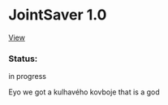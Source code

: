 # JointSaver 1.0
[View](https://pablomikes.github.io/JointSaver/)
<h3>Status:</h3>
<p>in progress</p>
<p>Eyo we got a kulhavého kovboje that is a god</p>
